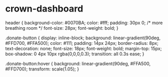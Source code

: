 # crown-dashboard
header {
  background-color: #0070BA;
  color: #fff;
  padding: 30px 0; /* more breathing room */
  font-size: 28px;
  font-weight: bold;
}

.donate-button {
  display: inline-block;
  background: linear-gradient(90deg, #FFD700, #FFA500);
  color: #111;
  padding: 14px 24px;
  border-radius: 8px;
  text-decoration: none;
  font-size: 18px;
  font-weight: bold;
  margin-top: 15px;
  box-shadow: 0 4px 10px rgba(0,0,0,0.3);
  transition: all 0.3s ease;
}

.donate-button:hover {
  background: linear-gradient(90deg, #FFA500, #FFD700);
  transform: scale(1.05);
}
